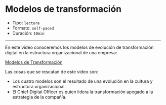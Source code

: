 # Modelos de transformación

* Tipo: `lectura`
* Formato: `self-paced`
* Duración: `10min`

***

En este video conoceremos los modelos de evolución de transformación digital en
la estructura organizacional de una empresa:

[Modelos de Transformación](https://www.useloom.com/share/b2e25fa0fd5a4a3dbd55f4a0e3577581)

Las cosas que se rescatan de este video son:

* Los cuatro modelos son el resultado de una evolución en la cultura y
  estructura organizacional.
* El Chief Digital Officer es quien lidera la transformación apegado a la
  estrategia de la compañía.
